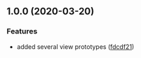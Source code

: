 ## 1.0.0 (2020-03-20)


### Features

* added several view prototypes ([fdcdf21](https://github.com/mjohnson9/roadie_ios/commit/fdcdf21f3f7fe8e4b8ab92896e58c0eb9add05aa))
